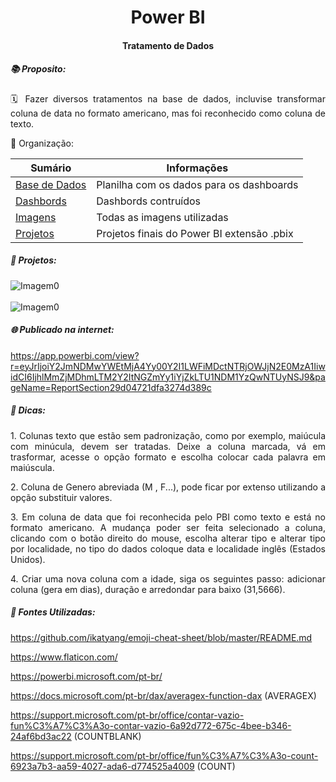 <h1 align="center">  Power BI </h1>

<h4 align="center"> Tratamento de Dados </h4>

<h5 align="left"> 📚 Proposito: </h5>

<p align="justify">🗓️ Fazer diversos tratamentos na base de dados, incluvise transformar coluna de data no formato americano, mas foi reconhecido como coluna de texto.</p>

📂 Organização:

| Sumário                                                      | Informações                                |
| ------------------------------------------------------------ | ------------------------------------------ |
| [Base   de Dados](https://github.com/fabiopedroza/PBI_Funcionarios_M03I/tree/master/BaseDados) | Planilha com os dados para os dashboards   |
| [Dashbords](https://github.com/fabiopedroza/PBI_Funcionarios_M03I/tree/master/Dashboards) | Dashbords contruídos                       |
| [Imagens](https://github.com/fabiopedroza/PBI_Funcionarios_M03I/tree/master/Imagens) | Todas as imagens utilizadas                |
| [Projetos](https://github.com/fabiopedroza/PBI_Funcionarios_M03I/tree/master/Projeto) | Projetos finais do Power BI extensão .pbix |


<h5 align="left"> 📱 Projetos: </h5>

![Imagem0](https://github.com/fabiopedroza/PBI_Funcionarios_M03I/tree/master/Dashboards/Contratações.png)
<br />
<br />
![Imagem0](https://github.com/fabiopedroza/PBI_Funcionarios_M03I/tree/master/Dashboards/MapaDeContratações.png)


<h5 align="left"> 🌐 Publicado na internet: </h5>

https://app.powerbi.com/view?r=eyJrIjoiY2JmNDMwYWEtMjA4Yy00Y2I1LWFiMDctNTRjOWJjN2E0MzA1IiwidCI6IjhlMmZjMDhmLTM2Y2ItNGZmYy1iYjZkLTU1NDM1YzQwNTUyNSJ9&pageName=ReportSection29d04721dfa3274d389c




<h5 align="left"> 🔑 Dicas: </h5>

<p align="justify"> 1. Colunas texto que estão sem padronização, como por exemplo, maiúcula com minúcula, devem ser tratadas. Deixe a coluna marcada, vá em trasformar, acesse o opção formato e escolha colocar cada palavra em maiúscula. </p> 

<p align="justify"> 2. Coluna de Genero abreviada (M , F...), pode ficar por extenso utilizando a opção substituir valores. </p> 

<p align="justify"> 3. Em coluna de data que foi reconhecida pelo PBI como  texto e está no formato americano. A mudança poder ser feita selecionado a coluna, clicando com o botão direito do mouse, escolha alterar tipo e alterar tipo por localidade, no tipo do dados coloque data e localidade inglês (Estados Unidos).</p> 

<p align="justify"> 4. Criar uma nova coluna com a idade, siga os seguintes passo: adicionar coluna (gera em dias), duração e arredondar para baixo (31,5666).  </p>

<h5 align="left"> 📀 Fontes Utilizadas: </h5>

https://github.com/ikatyang/emoji-cheat-sheet/blob/master/README.md

https://www.flaticon.com/

https://powerbi.microsoft.com/pt-br/

https://docs.microsoft.com/pt-br/dax/averagex-function-dax (AVERAGEX)

https://support.microsoft.com/pt-br/office/contar-vazio-fun%C3%A7%C3%A3o-contar-vazio-6a92d772-675c-4bee-b346-24af6bd3ac22 (COUNTBLANK)

https://support.microsoft.com/pt-br/office/fun%C3%A7%C3%A3o-count-6923a7b3-aa59-4027-ada6-d774525a4009 (COUNT)







